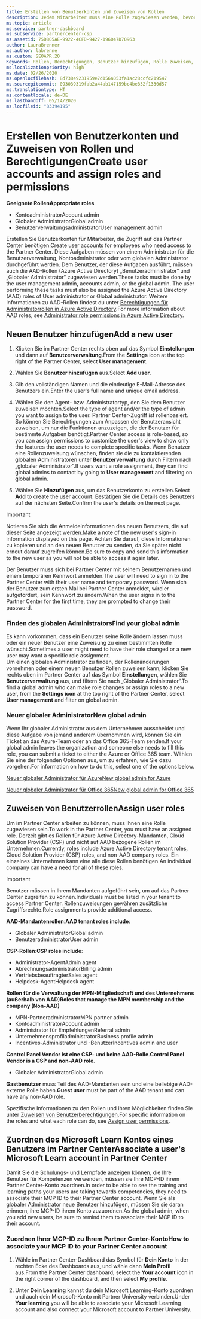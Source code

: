 ```yaml
---
title: Erstellen von Benutzerkonten und Zuweisen von Rollen
description: Jedem Mitarbeiter muss eine Rolle zugewiesen werden, bevor er auf das Partner Center zugreifen kann. Erfahren Sie, wie Sie Benutzerkonten erstellen, Rollen zuweisen und Berechtigungen festlegen.
ms.topic: article
ms.service: partner-dashboard
ms.subservice: partnercenter-csp
ms.assetid: 75D805AE-9922-4CFD-9427-196047D70963
author: LauraBrenner
ms.author: labrenne
ms.custom: SEOAPR.20
Keywords: Rollen, Berechtigungen, Benutzer hinzufügen, Rolle zuweisen, Administrator, Agent
ms.localizationpriority: high
ms.date: 02/26/2020
ms.openlocfilehash: 8d738e9231959e7d156a053fa1ac28ccfc219547
ms.sourcegitcommit: 093039319fab2a44ab147159bc4be832f1330d57
ms.translationtype: HT
ms.contentlocale: de-DE
ms.lasthandoff: 05/14/2020
ms.locfileid: "83394195"
---
```

# <a name="create-user-accounts-and-assign-roles-and-permissions"></a><span data-ttu-id="072a2-105">Erstellen von Benutzerkonten und Zuweisen von Rollen und Berechtigungen</span><span class="sxs-lookup"><span data-stu-id="072a2-105">Create user accounts and assign roles and permissions</span></span>

<span data-ttu-id="072a2-106">**Geeignete Rollen**</span><span class="sxs-lookup"><span data-stu-id="072a2-106">**Appropriate roles**</span></span>

- <span data-ttu-id="072a2-107">Kontoadministrator</span><span class="sxs-lookup"><span data-stu-id="072a2-107">Account admin</span></span>
- <span data-ttu-id="072a2-108">Globaler Administrator</span><span class="sxs-lookup"><span data-stu-id="072a2-108">Global admin</span></span>
- <span data-ttu-id="072a2-109">Benutzerverwaltungsadministrator</span><span class="sxs-lookup"><span data-stu-id="072a2-109">User management admin</span></span>

<span data-ttu-id="072a2-110">Erstellen Sie Benutzerkonten für Mitarbeiter, die Zugriff auf das Partner Center benötigen.</span><span class="sxs-lookup"><span data-stu-id="072a2-110">Create user accounts for employees who need access to the Partner Center.</span></span> <span data-ttu-id="072a2-111">Diese Aufgaben müssen von einem Administrator für die Benutzerverwaltung, Kontoadministrator oder vom globalen Administrator durchgeführt werden. Dem Benutzer, der diese Aufgaben ausführt, müssen auch die AAD-Rollen (Azure Active Directory) „Benutzeradministrator“ und „Globaler Administrator“ zugewiesen werden.</span><span class="sxs-lookup"><span data-stu-id="072a2-111">These tasks must be done by the user management admin, accounts admin, or the global admin. The user performing these tasks must also be assigned the Azure Active Directory (AAD) roles of User administrator or Global administrator.</span></span> <span data-ttu-id="072a2-112">Weitere Informationen zu AAD-Rollen findest du unter [Berechtigungen für Administratorrollen in Azure Active Directory](https://docs.microsoft.com/azure/active-directory/users-groups-roles/directory-assign-admin-roles).</span><span class="sxs-lookup"><span data-stu-id="072a2-112">For more information about AAD roles, see [Administrator role permissions in Azure Active Directory](https://docs.microsoft.com/azure/active-directory/users-groups-roles/directory-assign-admin-roles).</span></span>


## <a name="add-a-new-user"></a><span data-ttu-id="072a2-113">Neuen Benutzer hinzufügen</span><span class="sxs-lookup"><span data-stu-id="072a2-113">Add a new user</span></span>

1. <span data-ttu-id="072a2-114">Klicken Sie im Partner Center rechts oben auf das Symbol **Einstellungen** und dann auf **Benutzerverwaltung**.</span><span class="sxs-lookup"><span data-stu-id="072a2-114">From the **Settings** icon at the top right of the Partner Center, select **User management**.</span></span>

2. <span data-ttu-id="072a2-115">Wählen Sie **Benutzer hinzufügen** aus.</span><span class="sxs-lookup"><span data-stu-id="072a2-115">Select **Add user**.</span></span>

3. <span data-ttu-id="072a2-116">Gib den vollständigen Namen und die eindeutige E-Mail-Adresse des Benutzers ein.</span><span class="sxs-lookup"><span data-stu-id="072a2-116">Enter the user's full name and unique email address.</span></span>

4. <span data-ttu-id="072a2-117">Wählen Sie den Agent- bzw. Administratortyp, den Sie dem Benutzer zuweisen möchten.</span><span class="sxs-lookup"><span data-stu-id="072a2-117">Select the type of agent and/or the type of admin you want to assign to the user.</span></span> <span data-ttu-id="072a2-118">Partner Center-Zugriff ist rollenbasiert. So können Sie Berechtigungen zum Anpassen der Benutzeransicht zuweisen, um nur die Funktionen anzuzeigen, die der Benutzer für bestimmte Aufgaben benötigt.</span><span class="sxs-lookup"><span data-stu-id="072a2-118">Partner Center access is role-based, so you can assign permissions to customize the user's view to show only the features the user needs to complete specific tasks.</span></span>  <span data-ttu-id="072a2-119">Wenn Benutzer eine Rollenzuweisung wünschen, finden sie die zu kontaktierenden globalen Administratoren unter **Benutzerverwaltung** durch Filtern nach „globaler Administrator“.</span><span class="sxs-lookup"><span data-stu-id="072a2-119">If users want a role assignment, they can find global admins to contact by going to **User management** and filtering on global admin.</span></span>

5. <span data-ttu-id="072a2-120">Wählen Sie **Hinzufügen** aus, um das Benutzerkonto zu erstellen.</span><span class="sxs-lookup"><span data-stu-id="072a2-120">Select **Add** to create the user account.</span></span> <span data-ttu-id="072a2-121">Bestätigen Sie die Details des Benutzers auf der nächsten Seite.</span><span class="sxs-lookup"><span data-stu-id="072a2-121">Confirm the user's details on the next page.</span></span>

> [!IMPORTANT]  
> <span data-ttu-id="072a2-122">Notieren Sie sich die Anmeldeinformationen des neuen Benutzers, die auf dieser Seite angezeigt werden.</span><span class="sxs-lookup"><span data-stu-id="072a2-122">Make a note of the new user's sign-in information displayed on this page.</span></span> <span data-ttu-id="072a2-123">Achten Sie darauf, diese Informationen zu kopieren und an den neuen Benutzer zu senden, da Sie später nicht erneut darauf zugreifen können.</span><span class="sxs-lookup"><span data-stu-id="072a2-123">Be sure to copy and send this information to the new user as you will not be able to access it again later.</span></span> 


<span data-ttu-id="072a2-124">Der Benutzer muss sich bei Partner Center mit seinem Benutzernamen und einem temporären Kennwort anmelden.</span><span class="sxs-lookup"><span data-stu-id="072a2-124">The user will need to sign in to the Partner Center with their user name and temporary password.</span></span> <span data-ttu-id="072a2-125">Wenn sich der Benutzer zum ersten Mal bei Partner Center anmeldet, wird er aufgefordert, sein Kennwort zu ändern.</span><span class="sxs-lookup"><span data-stu-id="072a2-125">When the user signs in to the Partner Center for the first time, they are prompted to change their password.</span></span> 


### <a name="find-your-global-admin"></a><span data-ttu-id="072a2-126">Finden des globalen Administrators</span><span class="sxs-lookup"><span data-stu-id="072a2-126">Find your global admin</span></span>

<span data-ttu-id="072a2-127">Es kann vorkommen, dass ein Benutzer seine Rolle ändern lassen muss oder ein neuer Benutzer eine Zuweisung zu einer bestimmten Rolle wünscht.</span><span class="sxs-lookup"><span data-stu-id="072a2-127">Sometimes a user might need to have their role changed or a new user may want a specific role assignment.</span></span>  
<span data-ttu-id="072a2-128">Um einen globalen Administrator zu finden, der Rollenänderungen vornehmen oder einem neuen Benutzer Rollen zuweisen kann, klicken Sie rechts oben im Partner Center auf das Symbol **Einstellungen**, wählen Sie **Benutzerverwaltung** aus, und filtern Sie nach „Globaler Administrator“.</span><span class="sxs-lookup"><span data-stu-id="072a2-128">To find a global admin who can make role changes or assign roles to a new user, from the **Settings icon** at the top right of the Partner Center, select **User management** and filter on global admin.</span></span> 


### <a name="new-global-admin"></a><span data-ttu-id="072a2-129">Neuer globaler Administrator</span><span class="sxs-lookup"><span data-stu-id="072a2-129">New global admin</span></span>

<span data-ttu-id="072a2-130">Wenn Ihr globaler Administrator aus dem Unternehmen ausscheidet und diese Aufgabe von jemand anderem übernommen wird, können Sie ein Ticket an das Azure-Team oder an das Office 365-Team senden.</span><span class="sxs-lookup"><span data-stu-id="072a2-130">If your global admin leaves the organization and someone else needs to fill this role, you can submit a ticket to either the Azure or Office 365 team.</span></span> <span data-ttu-id="072a2-131">Wählen Sie eine der folgenden Optionen aus, um zu erfahren, wie Sie dazu vorgehen.</span><span class="sxs-lookup"><span data-stu-id="072a2-131">For information on how to do this, select one of the options below.</span></span>

[<span data-ttu-id="072a2-132">Neuer globaler Administrator für Azure</span><span class="sxs-lookup"><span data-stu-id="072a2-132">New global admin for Azure</span></span>](https://support.microsoft.com/help/4505981/what-to-do-if-the-only-admin-for-your-mpn-program-has-left-the-company)

[<span data-ttu-id="072a2-133">Neuer globaler Administrator für Office 365</span><span class="sxs-lookup"><span data-stu-id="072a2-133">New global admin for Office 365</span></span>](https://admin.microsoft.com/)


## <a name="assign-user-roles"></a><span data-ttu-id="072a2-134">Zuweisen von Benutzerrollen</span><span class="sxs-lookup"><span data-stu-id="072a2-134">Assign user roles</span></span>

<span data-ttu-id="072a2-135">Um im Partner Center arbeiten zu können, muss Ihnen eine Rolle zugewiesen sein.</span><span class="sxs-lookup"><span data-stu-id="072a2-135">To work in the Partner Center, you must have an assigned role.</span></span>  <span data-ttu-id="072a2-136">Derzeit gibt es Rollen für Azure Active Directory-Mandanten, Cloud Solution Provider (CSP) und nicht auf AAD bezogene Rollen im Unternehmen.</span><span class="sxs-lookup"><span data-stu-id="072a2-136">Currently, roles include Azure Active Directory tenant roles, Cloud Solution Provider (CSP) roles, and non-AAD company roles.</span></span> <span data-ttu-id="072a2-137">Ein einzelnes Unternehmen kann eine alle diese Rollen benötigen.</span><span class="sxs-lookup"><span data-stu-id="072a2-137">An individual company can have a need for all of these roles.</span></span>

>[!Important]
><span data-ttu-id="072a2-138">Benutzer müssen in Ihrem Mandanten aufgeführt sein, um auf das Partner Center zugreifen zu können.</span><span class="sxs-lookup"><span data-stu-id="072a2-138">Individuals must be listed in your tenant to access Partner Center.</span></span> <span data-ttu-id="072a2-139">Rollenzuweisungen gewähren zusätzliche Zugriffsrechte.</span><span class="sxs-lookup"><span data-stu-id="072a2-139">Role assignments provide additional access.</span></span>


<span data-ttu-id="072a2-140">**AAD-Mandantenrollen**:</span><span class="sxs-lookup"><span data-stu-id="072a2-140">**AAD tenant roles include**:</span></span>
- <span data-ttu-id="072a2-141">Globaler Administrator</span><span class="sxs-lookup"><span data-stu-id="072a2-141">Global admin</span></span>
- <span data-ttu-id="072a2-142">Benutzeradministrator</span><span class="sxs-lookup"><span data-stu-id="072a2-142">User admin</span></span>

<span data-ttu-id="072a2-143">**CSP-Rollen**:</span><span class="sxs-lookup"><span data-stu-id="072a2-143">**CSP roles include**:</span></span>
- <span data-ttu-id="072a2-144">Administrator-Agent</span><span class="sxs-lookup"><span data-stu-id="072a2-144">Admin agent</span></span>
- <span data-ttu-id="072a2-145">Abrechnungsadministrator</span><span class="sxs-lookup"><span data-stu-id="072a2-145">Billing admin</span></span>
- <span data-ttu-id="072a2-146">Vertriebsbeauftragter</span><span class="sxs-lookup"><span data-stu-id="072a2-146">Sales agent</span></span>
- <span data-ttu-id="072a2-147">Helpdesk-Agent</span><span class="sxs-lookup"><span data-stu-id="072a2-147">Helpdesk agent</span></span>

<span data-ttu-id="072a2-148">**Rollen für die Verwaltung der MPN-Mitgliedschaft und des Unternehmens (außerhalb von AAD)**</span><span class="sxs-lookup"><span data-stu-id="072a2-148">**Roles that manage the MPN membership and the company (Non-AAD)**</span></span>
- <span data-ttu-id="072a2-149">MPN-Partneradministrator</span><span class="sxs-lookup"><span data-stu-id="072a2-149">MPN partner admin</span></span>
- <span data-ttu-id="072a2-150">Kontoadministrator</span><span class="sxs-lookup"><span data-stu-id="072a2-150">Account admin</span></span>
- <span data-ttu-id="072a2-151">Administrator für Empfehlungen</span><span class="sxs-lookup"><span data-stu-id="072a2-151">Referral admin</span></span>
- <span data-ttu-id="072a2-152">Unternehmensprofiladministrator</span><span class="sxs-lookup"><span data-stu-id="072a2-152">Business profile admin</span></span>
- <span data-ttu-id="072a2-153">Incentives-Administrator und -Benutzer</span><span class="sxs-lookup"><span data-stu-id="072a2-153">Incentives admin and user</span></span>

<span data-ttu-id="072a2-154">**Control Panel Vendor ist eine CSP- und keine AAD-Rolle**.</span><span class="sxs-lookup"><span data-stu-id="072a2-154">**Control Panel Vendor is a CSP and non-AAD role**.</span></span>
- <span data-ttu-id="072a2-155">Globaler Administrator</span><span class="sxs-lookup"><span data-stu-id="072a2-155">Global admin</span></span>

<span data-ttu-id="072a2-156">**Gastbenutzer** muss Teil des AAD-Mandanten sein und eine beliebige AAD-externe Rolle haben.</span><span class="sxs-lookup"><span data-stu-id="072a2-156">**Guest user** must be part of the AAD tenant and can have any non-AAD role.</span></span>

<span data-ttu-id="072a2-157">Spezifische Informationen zu den Rollen und ihren Möglichkeiten finden Sie unter [Zuweisen von Benutzerberechtigungen](permissions-overview.md).</span><span class="sxs-lookup"><span data-stu-id="072a2-157">For specific information on the roles and what each role can do, see [Assign user permissions](permissions-overview.md).</span></span>

## <a name="associate-a-users-microsoft-learn-account-in-partner-center"></a><span data-ttu-id="072a2-158">Zuordnen des Microsoft Learn Kontos eines Benutzers im Partner Center</span><span class="sxs-lookup"><span data-stu-id="072a2-158">Associate a user's Microsoft Learn account in Partner Center</span></span>

<span data-ttu-id="072a2-159">Damit Sie die Schulungs- und Lernpfade anzeigen können, die Ihre Benutzer für Kompetenzen verwenden, müssen sie Ihre MCP-ID ihrem Partner Center-Konto zuordnen.</span><span class="sxs-lookup"><span data-stu-id="072a2-159">In order to be able to see the training and learning paths your users are taking towards competencies, they need to associate their MCP ID to their Partner Center account.</span></span> <span data-ttu-id="072a2-160">Wenn Sie als globaler Administrator neue Benutzer hinzufügen, müssen Sie sie daran erinnern, ihre MCP-ID ihrem Konto zuzuordnen.</span><span class="sxs-lookup"><span data-stu-id="072a2-160">As the global admin, when you add new users, be sure to remind them to associate their MCP ID to their account.</span></span> 

### <a name="how-to-associate-your-mcp-id-to-your-partner-center-account"></a><span data-ttu-id="072a2-161">Zuordnen Ihrer MCP-ID zu Ihrem Partner Center-Konto</span><span class="sxs-lookup"><span data-stu-id="072a2-161">How to associate your MCP ID to your Partner Center account</span></span>

1. <span data-ttu-id="072a2-162">Wähle im Partner Center-Dashboard das Symbol für **Dein Konto** in der rechten Ecke des Dashboards aus, und wähle dann **Mein Profil** aus.</span><span class="sxs-lookup"><span data-stu-id="072a2-162">From the Partner Center dashboard, select the **Your account** icon in the right corner of the dashboard, and then select **My profile**.</span></span>

2. <span data-ttu-id="072a2-163">Unter **Dein Learning** kannst du dein Microsoft Learning-Konto zuordnen und auch dein Microsoft-Konto mit Partner University verbinden.</span><span class="sxs-lookup"><span data-stu-id="072a2-163">Under **Your learning** you will be able to associate your Microsoft Learning account and also connect your Microsoft account to Partner University.</span></span>
